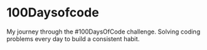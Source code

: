 # 100Daysofcode
My journey through the #100DaysOfCode challenge. Solving coding problems every day to build a consistent habit.
